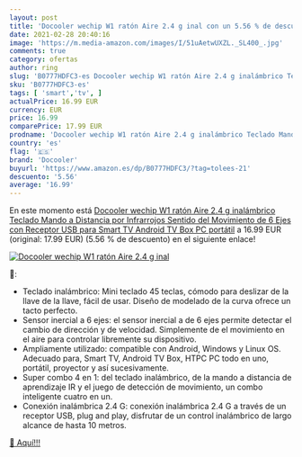 ```yaml
---
layout: post
title: 'Docooler wechip W1 ratón Aire 2.4 g inal con un 5.56 % de descuento'
date: 2021-02-28 20:40:16
image: 'https://m.media-amazon.com/images/I/51uAetwUXZL._SL400_.jpg'
comments: true
category: ofertas
author: ring
slug: 'B0777HDFC3-es Docooler wechip W1 ratón Aire 2.4 g inalámbrico Teclado...'
sku: 'B0777HDFC3-es'
tags: [ 'smart','tv', ]
actualPrice: 16.99 EUR
currency: EUR
price: 16.99
comparePrice: 17.99 EUR
prodname: 'Docooler wechip W1 ratón Aire 2.4 g inalámbrico Teclado Mando a Distancia por Infrarrojos Sentido del Movimiento de 6 Ejes con Receptor USB para Smart TV Android TV Box PC portátil'
country: 'es'
flag: '🇪🇸'
brand: 'Docooler'
buyurl: 'https://www.amazon.es/dp/B0777HDFC3/?tag=tolees-21'
descuento: '5.56'
average: '16.99'
---
```


En este momento está [Docooler wechip W1 ratón Aire 2.4 g inalámbrico Teclado Mando a Distancia por Infrarrojos Sentido del Movimiento de 6 Ejes con Receptor USB para Smart TV Android TV Box PC portátil](https://www.amazon.es/dp/B0777HDFC3/?tag=tolees-21) a 16.99 EUR (original: 17.99 EUR) (5.56 %  de descuento) en el siguiente enlace!

[![Docooler wechip W1 ratón Aire 2.4 g inal](https://m.media-amazon.com/images/I/51uAetwUXZL._SL400_.jpg)](https://www.amazon.es/dp/B0777HDFC3/?tag=tolees-21)

🔎:

- Teclado inalámbrico: Mini teclado 45 teclas, cómodo para deslizar de la llave de la llave, fácil de usar. Diseño de modelado de la curva ofrece un tacto perfecto.
- Sensor inercial a 6 ejes: el sensor inercial a de 6 ejes permite detectar el cambio de dirección y de velocidad. Simplemente de el movimiento en el aire para controlar libremente su dispositivo.
- Ampliamente utilizado: compatible con Android, Windows y Linux OS. Adecuado para, Smart TV, Android TV Box, HTPC PC todo en uno, portátil, proyector y así sucesivamente.
- Super combo 4 en 1: del teclado inalámbrico, de la mando a distancia de aprendizaje IR y el juego de detección de movimiento, un combo inteligente cuatro en un.
- Conexión inalámbrica 2.4 G: conexión inalámbrica 2.4 G a través de un receptor USB, plug and play, disfrutar de un control inalámbrico de largo alcance de hasta 10 metros.

[🛒 Aquí!!!](https://www.amazon.es/dp/B0777HDFC3/?tag=tolees-21)

